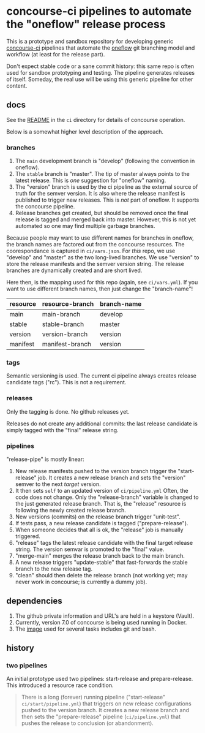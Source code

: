 # concourse-ci pipelines to automate the "oneflow" release process

This is a prototype and sandbox repository for developing generic
[concourse-ci](https://concourse-ci.org/) pipelines that automate
the [oneflow](https://www.endoflineblog.com/oneflow-a-git-branching-model-and-workflow)
git branching model and workflow (at least for the release part).

Don't expect stable code or a sane commit history: this same repo is often
used for sandbox prototyping and testing.  The pipeline generates releases
of itself.  Someday, the real use will be using this generic pipeline for
other content.

## docs

See the [README](./ci/README.md) in the `ci` directory for details of
concourse operation.

Below is a somewhat higher level description of the approach.

### branches

1.  The `main` development branch is "develop" (following the convention in oneflow).
2.  The `stable` branch is "master".  The tip of master always points to the
latest release. This is *one* suggestion for "oneflow" naming.
3.  The "version" branch is used by the ci pipeline as the external source
of truth for the semver version.  It is also where the
release manifest is published to trigger new releases.  This is *not* part
of oneflow. It supports the concourse pipeline.
4.  Release branches get created, but should be removed once the final release
is tagged and merged back into master.  However, this is not yet automated so
one may find multiple garbage branches.

Because people may want to use different names for branches in oneflow, the branch
names are factored out from the concourse resources. The coorespondance is
captured in `ci/vars.json`.  For *this* repo, we use "develop" and "master" as
the two long-lived branches.  We use "version" to store the release manifests
and the semver version string. The release branches are dynamically created and
are short lived.

Here then, is the mapping used for this repo (again, see `ci/vars.yml`).  If you
want to use different branch names, then just change the "branch-name"!

|resource |resource-branch |branch-name |
--- | --- | ---
|main|main-branch|develop|
|stable|stable-branch|master|
|version|version-branch|version|
|manifest|manifest-branch|version|

### tags

Semantic versioning is used. The current ci pipeline always creates release
candidate tags ("rc").  This is not a requirement.

### releases

Only the tagging is done.  No github releases yet.

Releases do not create any additional commits: the last release candidate is simply
tagged with the "final" release string.

### pipelines

"release-pipe" is mostly linear:

1.  New release manifests pushed to the version branch trigger the "start-release" job.
It creates a new release branch and sets the "version" semver to the next *target* version.
2.  It then sets `self` to an updated version of `ci/pipeline.yml`  Often, the code does not change.
Only the "release-branch" variable is changed to the just generated release branch.  That is,
the "release" resource is following the newly created release branch.
3.  New versions (commits) on the release branch trigger "unit-test".
4.  If tests pass, a new release candidate is tagged ("prepare-release").
5.  When someone decides that all is ok, the "release" job is manually triggered.
6.  "release" tags the latest release candidate with the final target release string.
The version semvar is promoted to the "final" value.
7.  "merge-main" merges the release branch back to the main branch.
7.  A new release triggers "update-stable" that fast-forwards the stable branch
to the new release tag.
8.  "clean" should then delete the release branch (not working yet; may never work
in concourse; is currently a dummy job).

## dependencies

1.  The github private information and URL's are held in a keystore (Vault).
2.  Currently, version 7.0 of concourse is being used running in Docker.
3.  The [image](https://github.com/ranger6/alpine-extras) used for
several tasks includes git and bash.

## history

### two pipelines

An initial prototype used two pipelines: start-release and prepare-release.  This
introduced a resource race condition.

> There is a long (forever) running pipeline ("start-release" `ci/start/pipeline.yml`) that triggers on new release configurations pushed to the version branch.  It creates a new release branch and then sets the "prepare-release" pipeline (`ci/pipeline.yml`) that pushes the release to conclusion (or abandonment).
